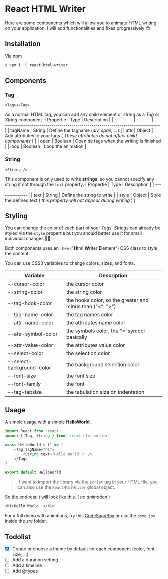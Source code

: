 # React HTML Writer
Here are some components which will allow you to animate HTML writing on your application. I will add functionalities and fixes progressively 😊.

## Installation
Via npm
```bash
$ npm i -S react-html-writer
```

## Components
### Tag
`<Tag></Tag>`

As a normal HTML tag, you can add any child element or string as a *Tag* or *String* component.
| Propertie | Type    | Description                                                                       |
| --------- | ------- | --------------------------------------------------------------------------------- |
| tagName   | String  | Define the tagname (*div, span, ...*)                                             |
| attr      | Object  | Add attributes to your tags ( *These attributes do not affect child components* ) |
| open      | Boolean | Open de tags when the writing is finished                                         |
| loop      | Boolean | Loop the animation                                                                |

### String
`<String />`

This component is only used to write **strings**, so you cannot specify any string if not through the `text` property.
| Propertie | Type   | Description                                                               |
| --------- | ------ | ------------------------------------------------------------------------- |
| text      | String | Define the string to write                                                |
| style     | Object | Style the defined text ( *this property will not appear during writing* ) |

## Styling
You can change the color of each part of your *Tags*. *Strings* can already be styled via the `style` propertie but you should better use it for small individual changes 👍🏿.

Both components uses an `.hwe` ("**H**tml **W**riter **E**lement") CSS class to style the content.

You can use CSS3 variables to change colors, sizes, and fonts.

| Variable                  | Description                                               |
| ------------------------- | --------------------------------------------------------- |
| --cursor-color            | the cursor color                                          |
| --string-color            | the string color                                          |
| --tag-hook-color          | the hooks color, so the greater and minus than ("<", ">") |
| --tag-name-color          | the tag names color                                       |
| --attr-name-color         | the attributes name color                                 |
| --attr-symbol-color       | the symbols color, the "="symbol basically                |
| --attr-value-color        | the attributes value color                                |
| --select-color            | the selection color                                       |
| --select-background-color | the background selection color                            |
| --font-size               | the font size                                             |
| --font-family             | the font                                                  |
| --tag-tabsize             | the tabulation size on indentation                        |

## Usage
A simple usage with a simple **HelloWorld**.
```javascript
import React from 'react'
import { Tag, String } from 'react-html-writer'

const HelloWorld = () => (
    <Tag tagName="h1">
        <String text="Hello World !" />
    </Tag>
)

export default HelloWorld
```
> If want to import the library via the `script` tag in your HTML file, you can also use the `ReactHtmlWriter` global object.

So the end result will look like this. ( *no animation* )
```html
<h1>Hello World !</h1>
```
For a full demo with animtions, try this [CodeSandBox](https://codesandbox.io/s/react-html-writer-cyxe8?codemirror=1&fontsize=14&hidenavigation=1&module=%2Fsrc%2Fdemo.js&theme=dark) or use the `demo.jsx` inside the *src* folder.

## Todolist
* [x] Create or choose a theme by default for each component (color, font, size, ...)
* [ ] Add a duration setting
* [ ] Add a timeline
* [ ] Add @types
